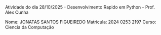 Atividade do dia 28/10/2025 - Desenvolvimento Rapido em Python - Prof. Alex Cunha

Nome: JONATAS SANTOS FIGUEIREDO
Matricula: 2024 0253 2197
Curso: Ciencia da Computação

